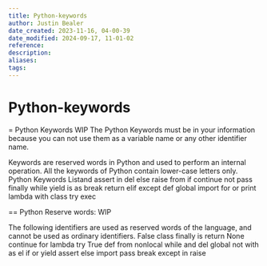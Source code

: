 ```yaml
---
title: Python-keywords
author: Justin Bealer
date_created: 2023-11-16, 04-00-39
date_modified: 2024-09-17, 11-01-02
reference: 
description: 
aliases: 
tags: 
---
```

# Python-keywords
= Python Keywords WIP
The Python Keywords must be in your information because you can not use them as a variable name or any other identifier name.

Keywords are reserved words in Python and used to perform an internal operation. All the keywords of Python contain lower-case letters only.
Python Keywords Listand	assert	in
del	else	raise
from	if	continue
not	pass	finally
while	yield	is
as	break	return
elif	except	def
global	import	for
or	print	lambda
with	class	try
exec

== Python Reserve words: WIP

The following identifiers are used as reserved words of the language, and cannot be used as ordinary identifiers.
False
class
finally
is
return
None
continue
for
lambda
try
True
def
from
nonlocal
while
and
del
global
not
with
as
el
if
or
yield
assert
else
import
pass
break
except
in
raise


